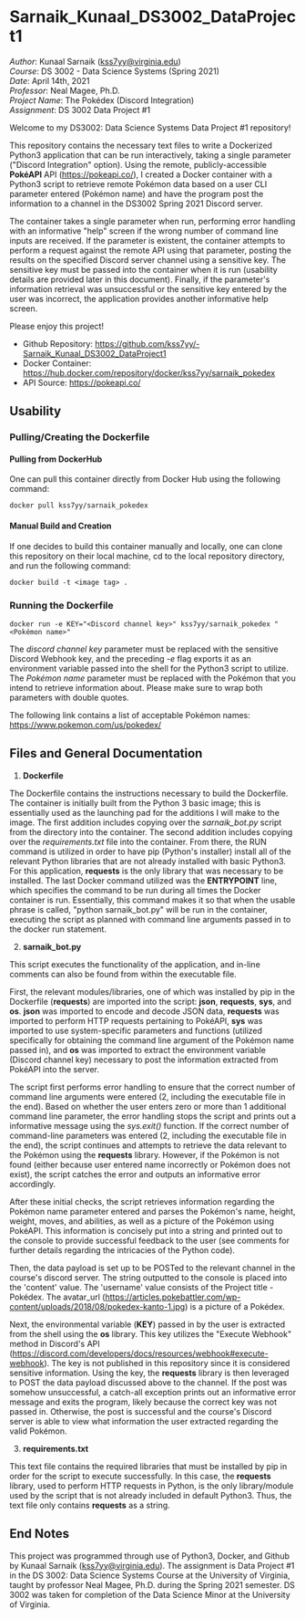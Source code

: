 # Sarnaik_Kunaal_DS3002_DataProject1

*Author*: Kunaal Sarnaik (kss7yy@virginia.edu)<br/>
*Course*: DS 3002 - Data Science Systems (Spring 2021)<br/>
*Date*: April 14th, 2021<br/>
*Professor*: Neal Magee, Ph.D.<br/>
*Project Name*: The Pokédex (Discord Integration)<br/>
*Assignment*: DS 3002 Data Project #1<br/>

Welcome to my DS3002: Data Science Systems Data Project #1 repository!

This repository contains the necessary text files to write a Dockerized Python3 application that can be run interactively, taking a single parameter ("Discord Integration" option). Using the remote, publicly-accessible **PokéAPI** API (https://pokeapi.co/), I created a Docker container with a Python3 script to retrieve remote Pokémon data based on a user CLI parameter entered (Pokémon name) and have the program post the information to a channel in the DS3002 Spring 2021 Discord server.

The container takes a single parameter when run, performing error handling with an informative "help" screen if the wrong number of command line inputs are received. If the parameter is existent, the container attempts to perform a request against the remote API using that parameter, posting the results on the specified Discord server channel using a sensitive key. The sensitive key must be passed into the container when it is run (usability details are provided later in this document). Finally, if the parameter's information retrieval was unsuccessful or the sensitive key entered by the user was incorrect, the application provides another informative help screen.

Please enjoy this project!

- Github Repository: https://github.com/kss7yy/-Sarnaik_Kunaal_DS3002_DataProject1
- Docker Container: https://hub.docker.com/repository/docker/kss7yy/sarnaik_pokedex
- API Source: https://pokeapi.co/

## Usability

### Pulling/Creating the Dockerfile

#### Pulling from DockerHub

One can pull this container directly from Docker Hub using the following command:

```
docker pull kss7yy/sarnaik_pokedex
```

#### Manual Build and Creation

If one decides to build this container manually and locally, one can clone this repository on their local machine, cd to the local repository directory, and run the following command:

```
docker build -t <image tag> .
```

### Running the Dockerfile

```
docker run -e KEY="<Discord channel key>" kss7yy/sarnaik_pokedex "<Pokémon name>"
```

The *discord channel key* parameter must be replaced with the sensitive Discord Webhook key, and the preceding *-e* flag exports it as an environment variable passed into the shell for the Python3 script to utilize. The *Pokémon name* parameter must be replaced with the Pokémon that you intend to retrieve information about. Please make sure to wrap both parameters with double quotes.

The following link contains a list of acceptable Pokémon names: https://www.pokemon.com/us/pokedex/

## Files and General Documentation

1. **Dockerfile**

The Dockerfile contains the instructions necessary to build the Dockerfile. The container is initially built from the Python 3 basic image; this is essentially used as the launching pad for the additions I will make to the image. The first addition includes copying over the *sarnaik_bot.py* script from the directory into the container. The second addition includes copying over the *requirements.txt* file into the container. From there, the RUN command is utilized in order to have pip (Python's installer) install all of the relevant Python libraries that are not already installed with basic Python3. For this application, **requests** is the only library that was necessary to be installed. The last Docker command utilized was the **ENTRYPOINT** line, which specifies the command to be run during all times the Docker container is run. Essentially, this command makes it so that when the usable phrase is called, "python sarnaik_bot.py" will be run in the container, executing the script as planned with command line arguments passed in to the docker run statement.

2. **sarnaik_bot.py**

This script executes the functionality of the application, and in-line comments can also be found from within the executable file. 

First, the relevant modules/libraries, one of which was installed by pip in the Dockerfile (**requests**) are imported into the script: **json**, **requests**, **sys**, and **os**. **json** was imported to encode and decode JSON data, **requests** was imported to perform HTTP requests pertaining to PokéAPI, **sys** was imported to use system-specific parameters and functions (utilized specifically for obtaining the command line argument of the Pokémon name passed in), and **os** was imported to extract the environment variable (Discord channel key) necessary to post the information extracted from PokéAPI into the server.

The script first performs error handling to ensure that the correct number of command line arguments were entered (2, including the executable file in the end). Based on whether the user enters zero or more than 1 additional command line parameter, the error handling stops the script and prints out a informative message using the *sys.exit()* function. If the correct number of command-line parameters was entered (2, including the executable file in the end), the script continues and attempts to retrieve the data relevant to the Pokémon using the **requests** library. However, if the Pokémon is not found (either because user entered name incorrectly or Pokémon does not exist), the script catches the error and outputs an informative error accordingly.

After these initial checks, the script retrieves information regarding the Pokémon name parameter entered and parses the Pokémon's name, height, weight, moves, and abilities, as well as a picture of the Pokémon using PokéAPI. This information is concisely put into a string and printed out to the console to provide successful feedback to the user (see comments for further details regarding the intricacies of the Python code).

Then, the data payload is set up to be POSTed to the relevant channel in the course's discord server. The string outputted to the console is placed into the 'content' value. The 'username' value consists of the Project title - Pokédex. The avatar_url (https://articles.pokebattler.com/wp-content/uploads/2018/08/pokedex-kanto-1.jpg) is a picture of a Pokédex. 

Next, the environmental variable (**KEY**) passed in by the user is extracted from the shell using the **os** library. This key utilizes the "Execute Webhook" method in Discord's API (https://discord.com/developers/docs/resources/webhook#execute-webhook). The key is not published in this repository since it is considered sensitive information. Using the key, the **requests** library is then leveraged to POST the data payload discussed above to the channel. If the post was somehow unsuccessful, a catch-all exception prints out an informative error message and exits the program, likely because the correct key was not passed in. Otherwise, the post is successful and the course's Discord server is able to view what information the user extracted regarding the valid Pokémon.

3. **requirements.txt**

This text file contains the required libraries that must be installed by pip in order for the script to execute successfully. In this case, the **requests** library, used to perform HTTP requests in Python, is the only library/module used by the script that is not already included in default Python3. Thus, the text file only contains **requests** as a string.

## End Notes

This project was programmed through use of Python3, Docker, and Github by Kunaal Sarnaik (kss7yy@virginia.edu). The assignment is Data Project #1 in the DS 3002: Data Science Systems Course at the University of Virginia, taught by professor Neal Magee, Ph.D. during the Spring 2021 semester. DS 3002 was taken for completion of the Data Science Minor at the University of Virginia.